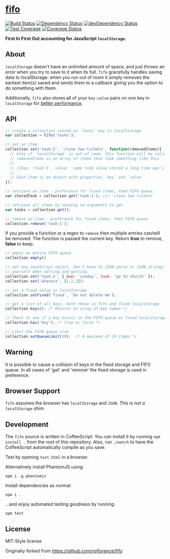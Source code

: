 # [fifo](https://github.com/MatthewCallis/fifo)

[![Build Status](https://travis-ci.org/MatthewCallis/fifo.svg)](https://travis-ci.org/MatthewCallis/fifo)
[![Dependency Status](https://david-dm.org/MatthewCallis/fifo.svg)](https://david-dm.org/MatthewCallis/fifo)
[![devDependency Status](https://david-dm.org/MatthewCallis/fifo/dev-status.svg?style=flat)](https://david-dm.org/MatthewCallis/fifo#info=devDependencies)
[![Test Coverage](https://codeclimate.com/github/MatthewCallis/fifo/badges/coverage.svg)](https://codeclimate.com/github/MatthewCallis/fifo)
[![Coverage Status](https://coveralls.io/repos/MatthewCallis/fifo/badge.svg)](https://coveralls.io/r/MatthewCallis/fifo)

**First In First Out accounting for JavaScript `localStorage`.**

## About

`localStorage` doesn't have an unlimited amount of space, and just throws an error when you try to save to it when its full. `fifo` gracefully handles saving data to localStorage: when you run out of room it simply removes the earliest item(s) saved and sends them to a callback giving you the option to do something with them.

Additionally, `fifo` also stores all of your `key:value` pairs on one key in `localStorage` for [better performance](http://jsperf.com/localstorage-string-size-retrieval).

## API

```javascript
// create a collection stored on `tasks` key in localStorage
var collection = fifo('tasks');

// set an item
collection.set('task:2', 'close two tickets', function(removedItems){
  // only if `localStorage` is out of room, this function will be called
  // removedItems is an array of items that look something like this
  //
  // [{key: 'task:1', value: 'some task value stored a long time ago'}]
  //
  // Each item is an object with properties `key` and `value`
});

// retrieve an item - preference for fixed items, then FIFO queue
var storedTask = collection.get('task:1'); //> 'close two tickets'

// retrieve all items by sending no arguments to get
var tasks = collection.get();

// remove an item - preference for fixed items, then FIFO queue
collection.remove('task:1');
```

If you provide a function or a regex to `remove` then multiple entries can/will be removed. The function is passed the current key. Return __true__  to remove, __false__ to keep.

```javascript
// empty an entire FIFO queue
collection.empty()

// set any JavaScript object, don't have to JSON.parse or JSON.stringify
// yourself when setting and getting.
collection.set('task:2', { due: 'sunday', task: 'go to church' });
collection.set('whatevz', [1,2,3]);

// set a fixed value in localStorage
collection.setFixed('fixed', 'Do not delete me');

// get a list of all keys, both those in fifo and fixed localstorage
collection.keys(); /* Returns an array of key names */

// Check to see if a key exists in the FIFO queue or fixed localstorage
collection.has('key'); /* true or false */

// Limit the FIFO queue size
collection.setQueueLimit(10);  /* A maximum of 10 items */
```

## Warning

It is possible to cause a collision of keys in the fixed storage and FIFO queue. In all cases of 'get' and 'remove' the fixed storage is used in preference.

## Browser Support

`fifo` assumes the browser has `localStorage` and `JSON`. _This is not a `localStorage` shim_.

## Development

The `fifo` source is written in CoffeeScript. You can install it by running `npm install .` from the root of this repository. Also, run `./watch` to have the CoffeeScript automatically compile as you save.

Test by opening `test.html` in a browser.

Alternatively install PhantomJS using:

```
npm i -g phantomjs
```

Install dependencies as normal:

```
npm i .
```

...and enjoy automated testing goodness by running:

```
npm test
```

## License

MIT-Style license

Originally forked from https://github.com/rpflorence/fifo
